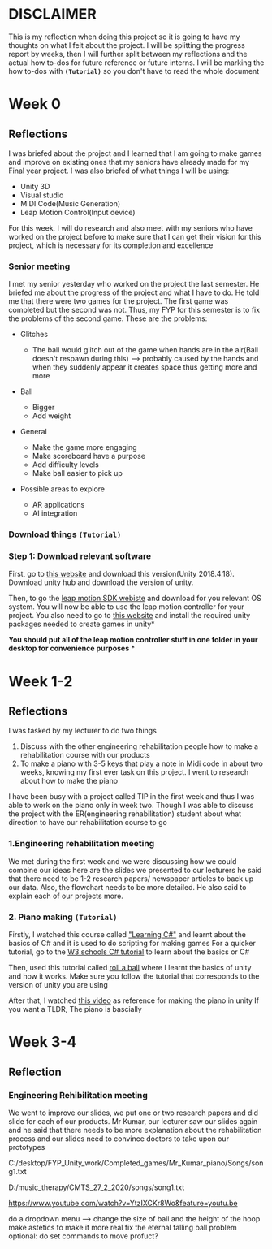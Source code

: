 # DISCLAIMER
This is my reflection when doing this project so it is going to have my thoughts on what I felt about the project.
I will be splitting the progress report by weeks, then I will further split between my reflections and the actual how to-dos for future reference or future interns. I will be marking the how to-dos with **``(Tutorial)``** so you don't have to read the whole document

# Week 0
## Reflections
I was briefed about the project and I learned that I am going to make games and improve on existing ones that my seniors have already made for my Final year project.
 I was also briefed of what things I will be using:
 * Unity 3D
 * Visual studio
 * MIDI Code(Music Generation)
  * Leap Motion Control(Input device)

For this week, I will do research and also meet with my seniors who have worked on the project before to make sure that I can get their vision for this project, which is necessary for its completion and excellence

### Senior meeting
I met my senior yesterday who worked on the project the last semester. He briefed me about the progress of the project and what I have to do. He told me that there were two games for the project. The first game was completed but the second was not. Thus, my FYP for this semester is to fix the problems of the second game.
These are the problems:
* Glitches
	* The ball would glitch out of the game when hands are in the air(Ball doesn't respawn during this) --> probably caused by the hands and when they suddenly appear it creates space thus getting more and more

* Ball       
	* Bigger
	* Add weight

* General
	* Make the game more engaging
	* Make scoreboard have a purpose
	* Add difficulty levels
	* Make ball easier to pick up
* Possible areas to explore
	* AR applications
	* AI integration
	
### Download things ``(Tutorial)``
### Step 1: Download relevant software
First, go to [this website](https://unity3d.com/get-unity/download/archive) and download this version(Unity 2018.4.18). Download unity hub and download the version of unity.

Then, to go the [leap motion SDK webiste](https://developer.leapmotion.com/sdk-leap-motion-controller/) and download for you relevant OS system. You will now be able to use the leap motion controller for your project.
You also need to go to [this website](https://developer.leapmotion.com/unity) and install the required unity packages needed to create games in unity*

**You should put all of the leap motion controller stuff in one folder in your desktop for convenience purposes**
*





# Week 1-2
## Reflections
I was tasked by my lecturer to do two things 
1.  Discuss with the other engineering rehabilitation people how to make a rehabilitation course with our products
2. To make a piano with 3-5 keys that play a note in Midi code in about two weeks, knowing my first ever task on this project. I went to research about how to make the piano

I have been busy with a project called TIP in the first week and thus I was able to work on the piano only in week two. Though I was able to discuss the project with the ER(engineering rehabilitation) student about what direction to have our rehabilitation course to go

### 1.Engineering rehabilitation meeting
We met during the first week and we were discussing how we could combine our ideas here are the slides we presented to our lecturers
he said that there need to be 1-2 research papers/ newspaper articles to back up our data. Also, the flowchart needs to be more detailed.
He also said to explain each of our projects more.


### 2. Piano making ``(Tutorial)``
Firstly, I watched this course called ["Learning C#"](https://www.linkedin.com/learning/learning-c-sharp-3/welcome?u=2122804) and learnt about the basics of C# and it is used to do scripting for making games
For a quicker tutorial, go to the [W3 schools C# tutorial](https://www.w3schools.com/cs/default.asp) to learn about the basics or C#


Then, used this tutorial called [roll a ball](https://learn.unity.com/project/roll-a-ball) where I learnt the basics of unity and how it works. Make sure you follow the tutorial that corresponds to the version of unity you are using

After that, I watched [this video](https://www.youtube.com/watch?v=bkE1YSSdOLU) as reference for making the piano in unity 
If you want a TLDR, The piano is bascially 
# Week 3-4
## Reflection
### Engineering Rehibilitation meeting
We went to improve our slides, we put one or two research papers and did slide for each of our products. Mr Kumar, our lecturer saw our slides again and he said that there needs to be more explanation about the rehabilitation process and our slides need to convince doctors to take upon our prototypes


C:/desktop/FYP_Unity_work/Completed_games/Mr_Kumar_piano/Songs/song1.txt



D:/music_therapy/CMTS_27_2_2020/songs/song1.txt

https://www.youtube.com/watch?v=YtzIXCKr8Wo&feature=youtu.be


do a dropdown menu --> change the size of ball and the height of the hoop
make astetics to make it more real
fix the eternal falling ball problem
optional: do set commands to move profuct?
 
<!--stackedit_data:
eyJoaXN0b3J5IjpbLTMxNzU1NzI5OCwxODk0NzM3NTgsNzg5Mz
A2NzYzLDc5MjQzMDY3MSwxNDEyMzg5NTQ0LDE2NjQ3OTU4MjUs
Mzc3MjY3NjY0LDE2NjQ3OTU4MjUsMjkzOTQ2MTIsLTIwMzMxMz
MzNzAsNTY4OTY5OTA2LC05NzQ3MDc3MjQsNjY0NDM1MzM4LC0x
NzgyNjI5MTk4LDQxMjQ3NzAyOCw2NTc0ODUxNjAsLTEyODMwOD
k3NTUsLTEyMjAxNjQ3ODksNDcyMzMxMzU1LDk0MDYzOTMyOV19

-->